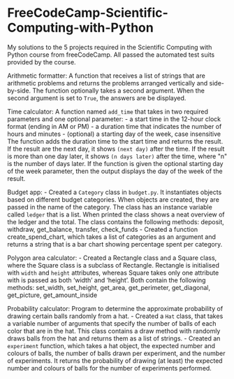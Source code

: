 # FreeCodeCamp-Scientific-Computing-with-Python

My solutions to the 5 projects required in the Scientific Computing with Python course from freeCodeCamp.
All passed the automated test suits provided by the course.

Arithmetic formatter:
	A function that receives a list of strings that are arithmetic problems and returns the problems arranged 	vertically and side-by-side. The function optionally takes a second argument. When the second argument 	is set to `True`, the answers are be displayed.

Time calculator:
	A function named `add_time` that takes in two required parameters and one optional parameter:
	- a start time in the 12-hour clock format (ending in AM or PM) 
	- a duration time that indicates the number of hours and minutes
	- (optional) a starting day of the week, case insensitive
	The function adds the duration time to the start time and returns the result.
	If the result are the next day, it shows `(next day)` after the time. If the result is more than one day later, it shows `(n days later)` after the time, where "n" is the number of days later.
	If the function is given the optional starting day of the week parameter, then the output displays the day of the week of the result. 

Budget app:
	- Created a `Category` class in `budget.py`. It instantiates objects based on different budget categories. When objects are created, they are passed in the name of the category. The class has an instance variable called `ledger` that is a list. When printed the class shows a neat overview of the ledger and the total.
	The class contains the following methods:
	deposit, withdraw, get_balance, transfer, check_funds
	- Created a function create_spend_chart, which takes a list of categories as an argument and returns a string that is a bar chart showing percentage spent per category.

Polygon area calculator:
	- Created a Rectangle class and a Square class, where the Square class is a subclass of Rectangle. Rectangle is initialised with `width` and `height` attributes, whereas Square takes only one attribute with is passed as both 	‘width’ and ‘height’.
	Both contain the following methods:
	set_width, set_height, get_area, get_perimeter, get_diagonal, get_picture, get_amount_inside

Probability calculator:
	Program to determine the approximate probability of drawing certain balls randomly from a hat. 
	- Created a `Hat` class, that takes a variable number of arguments that specify the number of balls of each color that are in the hat. This class contains a draw method with randomly draws balls from the hat and returns them as a list of strings.
	- Created an `experiment` function, which takes a hat object, the expected number and colours of balls, the number of balls drawn per experiment, and the number of experiments. It returns the probability of drawing (at least) the expected number and colours of balls for the number of experiments performed.

